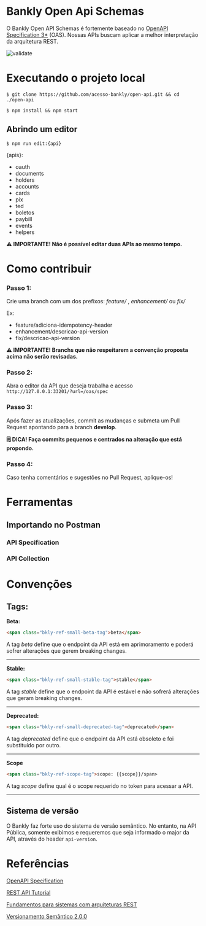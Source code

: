 # Bankly Open Api Schemas

O Bankly Open API Schemas é fortemente baseado no [OpenAPI Specification 3*](https://swagger.io/specification) (OAS). Nossas APIs buscam aplicar a melhor interpretação da arquitetura REST.


![validate](https://github.com/acesso-bankly/open-api/actions/workflows/review.yaml/badge.svg)


# Executando o projeto local

```
$ git clone https://github.com/acesso-bankly/open-api.git && cd ./open-api
```

```
$ npm install && npm start
```

## Abrindo um editor

```
$ npm run edit:{api}
```

{apis}:

- oauth
- documents
- holders
- accounts
- cards
- pix
- ted
- boletos
- paybill
- events
- helpers

**⚠️ IMPORTANTE! Não é possível editar duas APIs ao mesmo tempo.**


# Como contribuir

### **Passo 1:** 

Crie uma branch com um dos prefixos: _feature/_ , _enhancement/_ ou _fix/_ 

Ex: 

- feature/adiciona-idempotency-header
- enhancement/descricao-api-version
- fix/descricao-api-version

**⚠️ IMPORTANTE! Branchs que não respeitarem a convenção proposta acima não serão revisadas.**

### **Passo 2:**  

Abra o editor da API que deseja trabalha e acesso ```http://127.0.0.1:33201/?url=/oas/spec``` 

### **Passo 3:**  

Após fazer as atualizações, commit as mudanças e submeta um Pull Request apontando para a branch **develop**.

**🗒️ DICA! Faça commits pequenos e centrados na alteração que está propondo.**

### **Passo 4:**  

Caso tenha comentários e sugestões no Pull Request, aplique-os!


# Ferramentas

## Importando no Postman

### API Specification

### API Collection

# Convenções

## **Tags:**

**Beta:** 

```html
<span class="bkly-ref-small-beta-tag">beta</span>
```

A tag _beta_ define que o endpoint da API está em aprimoramento e poderá sofrer alterações que gerem breaking changes.

---

**Stable:**

```html
<span class="bkly-ref-small-stable-tag">stable</span>
```

A tag _stable_ define que o endpoint da API é estável e não sofrerá alterações que geram breaking changes.

---

**Deprecated:**

```html
<span class="bkly-ref-small-deprecated-tag">deprecated</span>
```

A tag _deprecated_ define que o endpoint da API está obsoleto e foi substituído por outro.

---

**Scope**

```html
<span class="bkly-ref-scope-tag">scope: {{scope}}/span>
```

A tag _scope_ define qual é o scope requerido no token para acessar a API.

---

## Sistema de versão

O Bankly faz forte uso do sistema de versão semântico. No entanto, na API Pública, somente exibimos e requeremos que seja informado o major da API, através do header ```api-version```.

# Referências

[OpenAPI Specification](https://swagger.io/specification)

[REST API Tutorial](https://restfulapi.net)

[Fundamentos para sistemas com arquiteturas REST](https://arquiteturadesoftware.online/capitulos/capitulo-09)

[Versionamento Semântico 2.0.0](https://semver.org/lang/pt-BR)